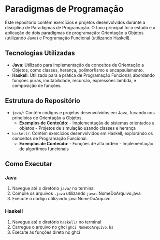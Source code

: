 # Paradigmas de Programação

Este repositório contém exercícios e projetos desenvolvidos durante a disciplina de Paradigmas de Programação. O foco principal foi o estudo e a aplicação de dois paradigmas de programação: Orientação a Objetos (utilizando Java) e Programação Funcional (utilizando Haskell).


## Tecnologias Utilizadas
- **Java**: Utilizado para implementação de conceitos de Orientação a Objetos, como classes, herança, polimorfismo e encapsulamento.
- **Haskell**: Utilizado para a prática de Programação Funcional, abordando funções puras, imutabilidade, recursão, expressões lambda, e composição de funções.

## Estrutura do Repositório
- `java/`: Contém códigos e projetos desenvolvidos em Java, focando nos princípios de Orientação a Objetos. 
	- **Exemplos de Conteúdo**: - Implementação de sistemas orientados a objetos -  Projetos de simulação usando classes e herança 
- `haskell/`: Contém exercícios desenvolvidos em Haskell, explorando os conceitos de Programação Funcional. 
	- **Exemplos de Conteúdo**: - Funções de alta ordem -  Implementação de algoritmos funcionais

## Como Executar 
### Java 
1. Navegue até o diretório `java/`  no terminal
2. Compile os arquivos `.java` utilizando `javac`  NomeDoArquivo.java
3. Execute o código utilizando java NomeDoArquivo
### Haskell
1. Navegue até o diretório `haskell/`  no terminal
2. Carregue o arquivo no ghci `ghci NomeDoArquivo.hs`
3. Execute as funções direto no ghci
